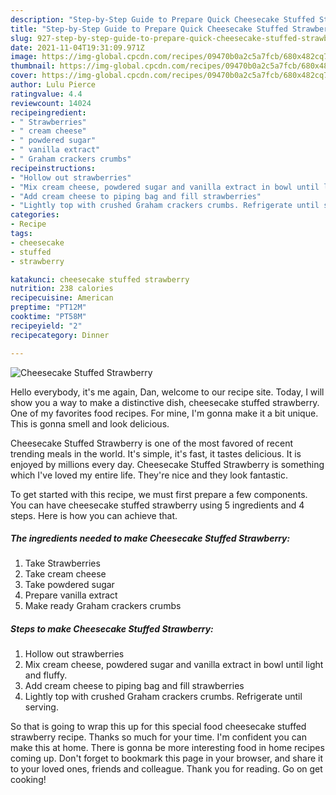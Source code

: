 ```yaml
---
description: "Step-by-Step Guide to Prepare Quick Cheesecake Stuffed Strawberry"
title: "Step-by-Step Guide to Prepare Quick Cheesecake Stuffed Strawberry"
slug: 927-step-by-step-guide-to-prepare-quick-cheesecake-stuffed-strawberry
date: 2021-11-04T19:31:09.971Z
image: https://img-global.cpcdn.com/recipes/09470b0a2c5a7fcb/680x482cq70/cheesecake-stuffed-strawberry-recipe-main-photo.jpg
thumbnail: https://img-global.cpcdn.com/recipes/09470b0a2c5a7fcb/680x482cq70/cheesecake-stuffed-strawberry-recipe-main-photo.jpg
cover: https://img-global.cpcdn.com/recipes/09470b0a2c5a7fcb/680x482cq70/cheesecake-stuffed-strawberry-recipe-main-photo.jpg
author: Lulu Pierce
ratingvalue: 4.4
reviewcount: 14024
recipeingredient:
- " Strawberries"
- " cream cheese"
- " powdered sugar"
- " vanilla extract"
- " Graham crackers crumbs"
recipeinstructions:
- "Hollow out strawberries"
- "Mix cream cheese, powdered sugar and vanilla extract in bowl until light and fluffy."
- "Add cream cheese to piping bag and fill strawberries"
- "Lightly top with crushed Graham crackers crumbs. Refrigerate until serving."
categories:
- Recipe
tags:
- cheesecake
- stuffed
- strawberry

katakunci: cheesecake stuffed strawberry 
nutrition: 238 calories
recipecuisine: American
preptime: "PT12M"
cooktime: "PT58M"
recipeyield: "2"
recipecategory: Dinner

---
```



![Cheesecake Stuffed Strawberry](https://img-global.cpcdn.com/recipes/09470b0a2c5a7fcb/680x482cq70/cheesecake-stuffed-strawberry-recipe-main-photo.jpg)

Hello everybody, it's me again, Dan, welcome to our recipe site. Today, I will show you a way to make a distinctive dish, cheesecake stuffed strawberry. One of my favorites food recipes. For mine, I'm gonna make it a bit unique. This is gonna smell and look delicious.

Cheesecake Stuffed Strawberry is one of the most favored of recent trending meals in the world. It's simple, it's fast, it tastes delicious. It is enjoyed by millions every day. Cheesecake Stuffed Strawberry is something which I've loved my entire life. They're nice and they look fantastic.




To get started with this recipe, we must first prepare a few components. You can have cheesecake stuffed strawberry using 5 ingredients and 4 steps. Here is how you can achieve that.

<!--inarticleads1-->

##### The ingredients needed to make Cheesecake Stuffed Strawberry:

1. Take  Strawberries
1. Take  cream cheese
1. Take  powdered sugar
1. Prepare  vanilla extract
1. Make ready  Graham crackers crumbs




<!--inarticleads2-->

##### Steps to make Cheesecake Stuffed Strawberry:

1. Hollow out strawberries
1. Mix cream cheese, powdered sugar and vanilla extract in bowl until light and fluffy.
1. Add cream cheese to piping bag and fill strawberries
1. Lightly top with crushed Graham crackers crumbs. Refrigerate until serving.




So that is going to wrap this up for this special food cheesecake stuffed strawberry recipe. Thanks so much for your time. I'm confident you can make this at home. There is gonna be more interesting food in home recipes coming up. Don't forget to bookmark this page in your browser, and share it to your loved ones, friends and colleague. Thank you for reading. Go on get cooking!

